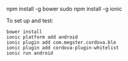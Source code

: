 npm	install -g bower
sudo npm install -g ionic

To set up and test:

    bower install
    ionic platform add android
    ionic plugin add com.megster.cordova.ble
    ionic plugin add cordova-plugin-whitelist
    ionic run android
